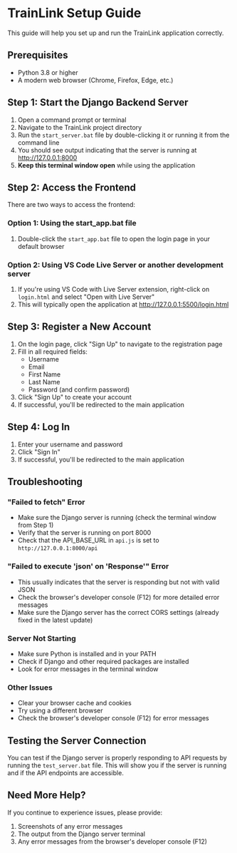 # TrainLink Setup Guide

This guide will help you set up and run the TrainLink application correctly.

## Prerequisites

- Python 3.8 or higher
- A modern web browser (Chrome, Firefox, Edge, etc.)

## Step 1: Start the Django Backend Server

1. Open a command prompt or terminal
2. Navigate to the TrainLink project directory
3. Run the `start_server.bat` file by double-clicking it or running it from the command line
4. You should see output indicating that the server is running at http://127.0.0.1:8000
5. **Keep this terminal window open** while using the application

## Step 2: Access the Frontend

There are two ways to access the frontend:

### Option 1: Using the start_app.bat file
1. Double-click the `start_app.bat` file to open the login page in your default browser

### Option 2: Using VS Code Live Server or another development server
1. If you're using VS Code with Live Server extension, right-click on `login.html` and select "Open with Live Server"
2. This will typically open the application at http://127.0.0.1:5500/login.html

## Step 3: Register a New Account

1. On the login page, click "Sign Up" to navigate to the registration page
2. Fill in all required fields:
   - Username
   - Email
   - First Name
   - Last Name
   - Password (and confirm password)
3. Click "Sign Up" to create your account
4. If successful, you'll be redirected to the main application

## Step 4: Log In

1. Enter your username and password
2. Click "Sign In"
3. If successful, you'll be redirected to the main application

## Troubleshooting

### "Failed to fetch" Error
- Make sure the Django server is running (check the terminal window from Step 1)
- Verify that the server is running on port 8000
- Check that the API_BASE_URL in `api.js` is set to `http://127.0.0.1:8000/api`

### "Failed to execute 'json' on 'Response'" Error
- This usually indicates that the server is responding but not with valid JSON
- Check the browser's developer console (F12) for more detailed error messages
- Make sure the Django server has the correct CORS settings (already fixed in the latest update)

### Server Not Starting
- Make sure Python is installed and in your PATH
- Check if Django and other required packages are installed
- Look for error messages in the terminal window

### Other Issues
- Clear your browser cache and cookies
- Try using a different browser
- Check the browser's developer console (F12) for error messages

## Testing the Server Connection

You can test if the Django server is properly responding to API requests by running the `test_server.bat` file. This will show you if the server is running and if the API endpoints are accessible.

## Need More Help?

If you continue to experience issues, please provide:
1. Screenshots of any error messages
2. The output from the Django server terminal
3. Any error messages from the browser's developer console (F12) 
